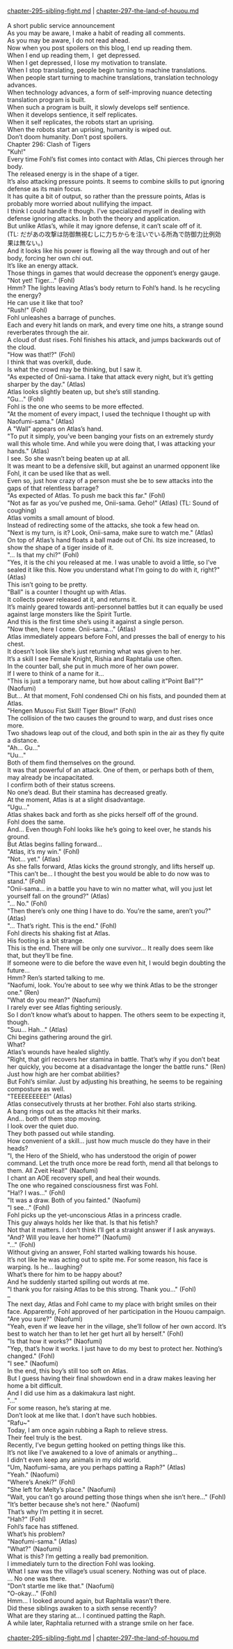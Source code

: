 [chapter-295-sibling-fight.md](./chapter-295-sibling-fight.md) | [chapter-297-the-land-of-houou.md](./chapter-297-the-land-of-houou.md) <br/>
<br/>
A short public service announcement<br/>
As you may be aware, I make a habit of reading all comments.<br/>
As you may be aware, I do not read ahead.<br/>
Now when you post spoilers on this blog, I end up reading them.<br/>
When I end up reading them, I  get depressed.<br/>
When I get depressed, I lose my motivation to translate.<br/>
When I stop translating, people begin turning to machine translations.<br/>
When people start turning to machine translations, translation technology advances.<br/>
When technology advances, a form of self-improving nuance detecting translation program is built.<br/>
When such a program is built, it slowly develops self sentience.<br/>
When it develops sentience, it self replicates.<br/>
When it self replicates, the robots start an uprising.<br/>
When the robots start an uprising, humanity is wiped out.<br/>
Don’t doom humanity. Don’t post spoilers.<br/>
Chapter 296: Clash of Tigers<br/>
"Kuh!"<br/>
Every time Fohl’s fist comes into contact with Atlas, Chi pierces through her body.<br/>
The released energy is in the shape of a tiger.<br/>
It’s also attacking pressure points. It seems to combine skills to put ignoring defense as its main focus.<br/>
It has quite a bit of output, so rather than the pressure points, Atlas is probably more worried about nullifying the impact.<br/>
I think I could handle it though. I’ve specialized myself in dealing with defense ignoring attacks. In both the theory and application.<br/>
But unlike Atlas’s, while it may ignore defense, it can’t scale off of it.<br/>
(TL: だがあの攻撃は防御無視むしに力ちからを注いでいる所為で防御力比例効果は無ない。)<br/>
And it looks like his power is flowing all the way through and out of her body, forcing her own chi out.<br/>
It’s like an energy attack.<br/>
Those things in games that would decrease the opponent’s energy gauge.<br/>
"Not yet! Tiger…" (Fohl)<br/>
Hmm? The lights leaving Atlas’s body return to Fohl’s hand. Is he recycling the energy?<br/>
He can use it like that too?<br/>
"Rush!" (Fohl)<br/>
Fohl unleashes a barrage of punches.<br/>
Each and every hit lands on mark, and every time one hits, a strange sound reverberates through the air.<br/>
A cloud of dust rises. Fohl finishes his attack, and jumps backwards out of the cloud.<br/>
"How was that!?" (Fohl)<br/>
I think that was overkill, dude.<br/>
Is what the crowd may be thinking, but I saw it.<br/>
"As expected of Onii-sama. I take that attack every night, but it’s getting sharper by the day." (Atlas)<br/>
Atlas looks slightly beaten up, but she’s still standing.<br/>
"Gu…" (Fohl)<br/>
Fohl is the one who seems to be more effected.<br/>
"At the moment of every impact, I used the technique I thought up with Naofumi-sama." (Atlas)<br/>
A "Wall" appears on Atlas’s hand.<br/>
"To put it simply, you’ve been banging your fists on an extremely sturdy wall this whole time. And while you were doing that, I was attacking your hands." (Atlas)<br/>
I see. So she wasn’t being beaten up at all.<br/>
It was meant to be a defensive skill, but against an unarmed opponent like Fohl, it can be used like that as well.<br/>
Even so, just how crazy of a person must she be to sew attacks into the gaps of that relentless barrage?<br/>
"As expected of Atlas. To push me back this far." (Fohl)<br/>
"Not as far as you’ve pushed me, Onii-sama. Geho!" (Atlas) (TL: Sound of coughing)<br/>
Atlas vomits a small amount of blood.<br/>
Instead of redirecting some of the attacks, she took a few head on.<br/>
"Next is my turn, is it? Look, Onii-sama, make sure to watch me." (Atlas)<br/>
On top of Atlas’s hand floats a ball made out of Chi. Its size increased, to show the shape of a tiger inside of it.<br/>
"… Is that my chi?" (Fohl)<br/>
"Yes, it is the chi you released at me. I was unable to avoid a little, so I’ve sealed it like this. Now you understand what I’m going to do with it, right?" (Atlas)<br/>
This isn’t going to be pretty.<br/>
"Ball" is a counter I thought up with Atlas.<br/>
It collects power released at it, and returns it.<br/>
It’s mainly geared towards anti-personnel battles but it can equally be used against large monsters like the Spirit Turtle.<br/>
And this is the first time she’s using it against a single person.<br/>
"Now then, here I come. Onii-sama…" (Atlas)<br/>
Atlas immediately appears before Fohl, and presses the ball of energy to his chest.<br/>
It doesn’t look like she’s just returning what was given to her.<br/>
It’s a skill I see Female Knight, Rishia and Raphtalia use often.<br/>
In the counter ball, she put in much more of her own power.<br/>
If I were to think of a name for it…<br/>
"This is just a temporary name, but how about calling it"Point Ball"?" (Naofumi)<br/>
But… At that moment, Fohl condensed Chi on his fists, and pounded them at Atlas.<br/>
"Hengen Musou Fist Skill! Tiger Blow!" (Fohl)<br/>
The collision of the two causes the ground to warp, and dust rises once more.<br/>
Two shadows leap out of the cloud, and both spin in the air as they fly quite a distance.<br/>
"Ah… Gu…"<br/>
"Uu…"<br/>
Both of them find themselves on the ground.<br/>
It was that powerful of an attack. One of them, or perhaps both of them, may already be incapacitated.<br/>
I confirm both of their status screens.<br/>
No one’s dead. But their stamina has decreased greatly.<br/>
At the moment, Atlas is at a slight disadvantage.<br/>
"Ugu…"<br/>
Atlas shakes back and forth as she picks herself off of the ground.<br/>
Fohl does the same.<br/>
And… Even though Fohl looks like he’s going to keel over, he stands his ground.<br/>
But Atlas begins falling forward…<br/>
"Atlas, it’s my win." (Fohl)<br/>
"Not… yet." (Atlas)<br/>
As she falls forward, Atlas kicks the ground strongly, and lifts herself up.<br/>
"This can’t be… I thought the best you would be able to do now was to stand." (Fohl)<br/>
"Onii-sama… in a battle you have to win no matter what, will you just let yourself fall on the ground?" (Atlas)<br/>
"… No." (Fohl)<br/>
"Then there’s only one thing I have to do. You’re the same, aren’t you?" (Atlas)<br/>
"… That’s right. This is the end." (Fohl)<br/>
Fohl directs his shaking fist at Atlas.<br/>
His footing is a bit strange.<br/>
This is the end. There will be only one survivor… It really does seem like that, but they’ll be fine.<br/>
If someone were to die before the wave even hit, I would begin doubting the future…<br/>
Hmm? Ren’s started talking to me.<br/>
"Naofumi, look. You’re about to see why we think Atlas to be the stronger one." (Ren)<br/>
"What do you mean?" (Naofumi)<br/>
I rarely ever see Atlas fighting seriously.<br/>
So I don’t know what’s about to happen. The others seem to be expecting it, though.<br/>
"Suu… Hah…" (Atlas)<br/>
Chi begins gathering around the girl.<br/>
What?<br/>
Atlas’s wounds have healed slightly.<br/>
"Right, that girl recovers her stamina in battle. That’s why if you don’t beat her quickly, you become at a disadvantage the longer the battle runs." (Ren)<br/>
Just how high are her combat abilities?<br/>
But Fohl’s similar. Just by adjusting his breathing, he seems to be regaining composture as well.<br/>
"TEEEEEEEEE!" (Atlas)<br/>
Atlas consecutively thrusts at her brother. Fohl also starts striking.<br/>
A bang rings out as the attacks hit their marks.<br/>
And… both of them stop moving.<br/>
I look over the quiet duo.<br/>
They both passed out while standing.<br/>
How convenient of a skill… just how much muscle do they have in their heads?<br/>
"I, the Hero of the Shield, who has understood the origin of power command. Let the truth once more be read forth, mend all that belongs to them. All Zveit Heal!" (Naofumi)<br/>
I chant an AOE recovery spell, and heal their wounds.<br/>
The one who regained consciousness first was Fohl.<br/>
"Ha!? I was…" (Fohl)<br/>
"It was a draw. Both of you fainted." (Naofumi)<br/>
"I see…" (Fohl)<br/>
Fohl picks up the yet-unconscious Atlas in a princess cradle.<br/>
This guy always holds her like that. Is that his fetish?<br/>
Not that it matters. I don’t think I’ll get a straight answer if I ask anyways.<br/>
"And? Will you leave her home?" (Naofumi)<br/>
"…" (Fohl)<br/>
Without giving an answer, Fohl started walking towards his house.<br/>
It’s not like he was acting out to spite me. For some reason, his face is warping. Is he… laughing?<br/>
What’s there for him to be happy about?<br/>
And he suddenly started spilling out words at me.<br/>
"I thank you for raising Atlas to be this strong. Thank you…" (Fohl)<br/>
–<br/>
The next day, Atlas and Fohl came to my place with bright smiles on their face. Apparently, Fohl approved of her participation in the Houou campaign.<br/>
"Are you sure?" (Naofumi)<br/>
"Yeah, even if we leave her in the village, she’ll follow of her own accord. It’s best to watch her than to let her get hurt all by herself." (Fohl)<br/>
"Is that how it works?" (Naofumi)<br/>
"Yep, that’s how it works. I just have to do my best to protect her. Nothing’s changed." (Fohl)<br/>
"I see." (Naofumi)<br/>
In the end, this boy’s still too soft on Atlas.<br/>
But I guess having their final showdown end in a draw makes leaving her home a bit difficult.<br/>
And I did use him as a dakimakura last night.<br/>
"…"<br/>
For some reason, he’s staring at me.<br/>
Don’t look at me like that. I don’t have such hobbies.<br/>
"Rafu~"<br/>
Today, I am once again rubbing a Raph to relieve stress.<br/>
Their feel truly is the best.<br/>
Recently, I’ve begun getting hooked on petting things like this.<br/>
It’s not like I’ve awakened to a love of animals or anything…<br/>
I didn’t even keep any animals in my old world.<br/>
"Um, Naofumi-sama, are you perhaps patting a Raph?" (Atlas)<br/>
"Yeah." (Naofumi)<br/>
"Where’s Aneki?" (Fohl)<br/>
"She left for Melty’s place." (Naofumi)<br/>
"Wait, you can’t go around petting those things when she isn’t here…" (Fohl)<br/>
"It’s better because she’s not here." (Naofumi)<br/>
That’s why I’m petting it in secret.<br/>
"Hah?" (Fohl)<br/>
Fohl’s face has stiffened.<br/>
What’s his problem?<br/>
"Naofumi-sama." (Atlas)<br/>
"What?" (Naofumi)<br/>
What is this? I’m getting a really bad premonition.<br/>
I immediately turn to the direction Fohl was looking.<br/>
What I saw was the village’s usual scenery. Nothing was out of place.<br/>
… No one was there.<br/>
"Don’t startle me like that." (Naofumi)<br/>
"O-okay…" (Fohl)<br/>
Hmm… I looked around again, but Raphtalia wasn’t there.<br/>
Did these siblings awaken to a sixth sense recently?<br/>
What are they staring at… I continued patting the Raph.<br/>
A while later, Raphtalia returned with a strange smile on her face.<br/>
<br/>
[chapter-295-sibling-fight.md](./chapter-295-sibling-fight.md) | [chapter-297-the-land-of-houou.md](./chapter-297-the-land-of-houou.md) <br/>
